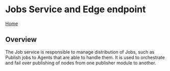 # Jobs Service and Edge endpoint

[Home](readme.md)

## Overview

The Job service is responsible to manage distribution of Jobs, such as Publish jobs to Agents that are able to handle them.  It is used to orchestrate and fail over publishing of nodes from one publisher module to another.
